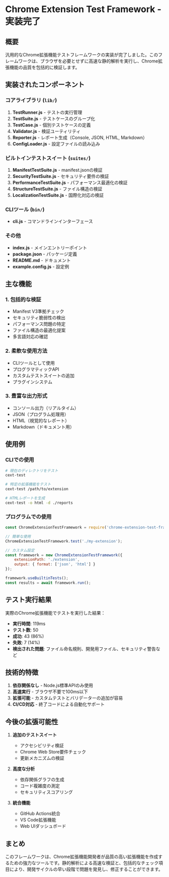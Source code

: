 # Chrome Extension Test Framework - 実装完了

## 概要

汎用的なChrome拡張機能テストフレームワークの実装が完了しました。このフレームワークは、ブラウザを必要とせずに高速な静的解析を実行し、Chrome拡張機能の品質を包括的に検証します。

## 実装されたコンポーネント

### コアライブラリ (`lib/`)
1. **TestRunner.js** - テストの実行管理
2. **TestSuite.js** - テストケースのグループ化
3. **TestCase.js** - 個別テストケースの定義
4. **Validator.js** - 検証ユーティリティ
5. **Reporter.js** - レポート生成（Console, JSON, HTML, Markdown）
6. **ConfigLoader.js** - 設定ファイルの読み込み

### ビルトインテストスイート (`suites/`)
1. **ManifestTestSuite.js** - manifest.jsonの検証
2. **SecurityTestSuite.js** - セキュリティ要件の検証
3. **PerformanceTestSuite.js** - パフォーマンス最適化の検証
4. **StructureTestSuite.js** - ファイル構造の検証
5. **LocalizationTestSuite.js** - 国際化対応の検証

### CLIツール (`bin/`)
- **cli.js** - コマンドラインインターフェース

### その他
- **index.js** - メインエントリーポイント
- **package.json** - パッケージ定義
- **README.md** - ドキュメント
- **example.config.js** - 設定例

## 主な機能

### 1. 包括的な検証
- Manifest V3準拠チェック
- セキュリティ脆弱性の検出
- パフォーマンス問題の特定
- ファイル構造の最適化提案
- 多言語対応の確認

### 2. 柔軟な使用方法
- CLIツールとして使用
- プログラマティックAPI
- カスタムテストスイートの追加
- プラグインシステム

### 3. 豊富な出力形式
- コンソール出力（リアルタイム）
- JSON（プログラム処理用）
- HTML（視覚的なレポート）
- Markdown（ドキュメント用）

## 使用例

### CLIでの使用
```bash
# 現在のディレクトリをテスト
cext-test

# 特定の拡張機能をテスト
cext-test /path/to/extension

# HTMLレポートを生成
cext-test -o html -d ./reports
```

### プログラムでの使用
```javascript
const ChromeExtensionTestFramework = require('chrome-extension-test-framework');

// 簡単な使用
ChromeExtensionTestFramework.test('./my-extension');

// カスタム設定
const framework = new ChromeExtensionTestFramework({
    extensionPath: './extension',
    output: { format: ['json', 'html'] }
});

framework.useBuiltinTests();
const results = await framework.run();
```

## テスト実行結果

実際のChrome拡張機能でテストを実行した結果：
- **実行時間**: 119ms
- **テスト数**: 50
- **成功**: 43 (86%)
- **失敗**: 7 (14%)
- **検出された問題**: ファイル命名規則、開発用ファイル、セキュリティ警告など

## 技術的特徴

1. **依存関係なし** - Node.js標準APIのみ使用
2. **高速実行** - ブラウザ不要で100ms以下
3. **拡張可能** - カスタムテストとバリデーターの追加が容易
4. **CI/CD対応** - 終了コードによる自動化サポート

## 今後の拡張可能性

1. **追加のテストスイート**
   - アクセシビリティ検証
   - Chrome Web Store要件チェック
   - 更新メカニズムの検証

2. **高度な分析**
   - 依存関係グラフの生成
   - コード複雑度の測定
   - セキュリティスコアリング

3. **統合機能**
   - GitHub Actions統合
   - VS Code拡張機能
   - Web UIダッシュボード

## まとめ

このフレームワークは、Chrome拡張機能開発者が品質の高い拡張機能を作成するための強力なツールです。静的解析による高速な検証と、包括的なチェック項目により、開発サイクルの早い段階で問題を発見し、修正することができます。